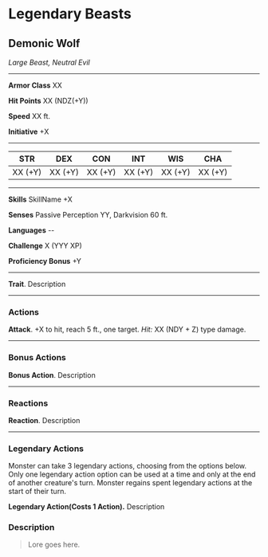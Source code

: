 # Legendary Beasts

## Demonic Wolf

*Large Beast, Neutral Evil*

---

**Armor Class** XX

**Hit Points** XX (NDZ(+Y))

**Speed** XX ft.

**Initiative** +X

---

| STR | DEX | CON | INT | WIS | CHA |
|-|-|-|-|-|-|
| XX (+Y) | XX (+Y) | XX (+Y) | XX (+Y) | XX (+Y) | XX (+Y) |   

---

**Skills** SkillName +X

**Senses** Passive Perception YY, Darkvision 60 ft.

**Languages** --

**Challenge** X (YYY XP)

**Proficiency Bonus** +Y

---

**Trait**.  Description 

---

### Actions

**Attack**. +X to hit, reach 5 ft., one target.  *Hit:* XX (NDY + Z) type damage.

---

### Bonus Actions

**Bonus Action**.  Description 

---

### Reactions

**Reaction**.  Description 

---

### Legendary Actions

Monster can take 3 legendary actions, choosing from the options below. Only one legendary action option can be used at a time and only at the end of another creature's turn. Monster regains spent legendary actions at the start of their turn.

**Legendary Action(Costs 1 Action).** Description

### Description

> Lore goes here.